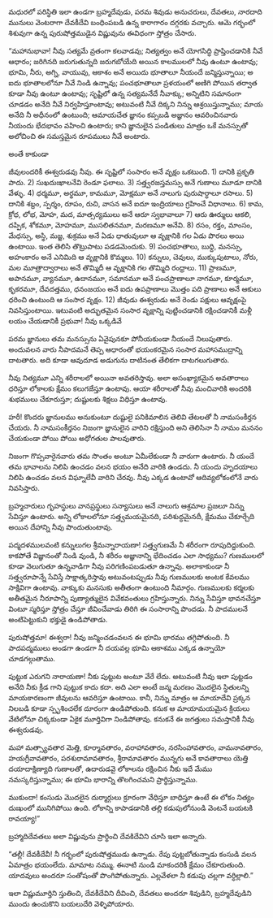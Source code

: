 ﻿మధురలో పరిస్థితి ఇలా ఉండగా బ్రహ్మదేవుడు, పరమ శివుడు అనుచరులు, దేవతలు, నారదాది మునులు వెంటరాగా దేవకీదేవి బంధింపబడి ఉన్న కారాగారం దగ్గరకు వచ్చారు. ఆమె గర్భంలో శిశువుగా ఉన్న పురుషోత్తముడైన విష్ణువును ఈవిధంగా స్తోత్రం చేసారు. 

“మహానుభావా! నీవు సత్యమే వ్రతంగా కలవాడవు; నిత్యత్వం అనే యోగసిద్ధి ప్రాప్తించడానికి నీవే ఆధారం; జరిగినది జరుగుతున్నది జరుగబోయేది అయిన కాలములలో నీవు ఉంటూ ఉంటావు; భూమి, నీరు, అగ్ని, వాయువు, ఆకాశం అనే అయిదు భూతాలూ నీయందే జన్మిస్తున్నాయి; అ ఐదు భూతాలలోనూ నీవే నిండి ఉన్నావు; పంచభూతాలూ ప్రళయంలో అణిగి పోయిన తర్వాత కూడా నీవు ఉంటూ ఉంటావు; సృష్టిలో ఉన్న సత్యమనేదే నీవాక్కు; అన్నిటిని సమానంగా చూడడం అనేది నీవే నిర్వహిస్తూంటావు; అటువంటి నీవే దిక్కని నిన్ను ఆశ్రయిస్తున్నాము; మాయ అనేది నీ అధీనంలో ఉంటుంది; ఆమాయచేత జ్ఞానం కప్పబడి అజ్ఞానం ఆవరించినవారు నీయందు భేదభావం వహించి ఉంటారు; కాని జ్ఞానులైన పండితులు మాత్రం ఒకే మనస్సుతో అలోచించి ఈ సమస్తమైన రూపములు నీవే అంటారు. 

అంతే కాకుండా 

జీవులందరికీ ఈశ్వరుడవు నీవు. ఈ సృష్టిలో సంసారం అనే వృక్షం ఒకటుంది. 1) దానికి ప్రకృతి పాదు. 2) సుఖదుఃఖాలనేవి రెండూ ఫలాలు. 3) సత్త్వరజస్తమస్సు అనే గుణాలు మూడూ దానికి వేళ్ళు. 4) ధర్మమూ, అర్థమూ, కామమూ, మోక్షమూ అనే నాలుగు పురుషార్ధాలూ రసాలు. 5) దానికి శబ్దం, స్పర్శం, రూపం, రుచి, వాసన అనే ఐదూ ఇంద్రియాలు గ్రహించే విధానాలు. 6) కామ, క్రోధ, లోభ, మోహ, మద, మాత్సర్యములు అనే ఆరూ స్వభావాలూ 7) ఆరు ఊర్ములు ఆకలి, దప్పిక, శోకమూ, మోహమూ, ముసలితనమూ, మరణమూ అనేవి. 8) రసం, రక్తం, మాంసం, మేధస్సు, అస్థి, మజ్జ, శుక్రము అనే ఏడు ధాతువులూ ఆ వృక్షానికి గల ఏడు పొరలు అయి ఉంటాయి. ఇంత తెలిసి తొట్రుపాటు పడడమెందుకు. 9) పంచభూతాలు, బుధ్ది, మనస్సు, అహంకారం అనే ఎనిమిది ఆ వృక్షానికి కొమ్మలు. 10) కన్నులు, చెవులు, ముక్కుపుటాలు, నోరు, మల మూత్రాద్వారాలు అనే తొమ్మిదీ ఆ వృక్షానికి గల తొమ్మిది రంధ్రాలు. 11) ప్రాణమూ, అపానమూ, వ్యానమూ, ఉదానమూ, సమానమూ అనే పంచప్రాణాలూ నాగమూ, కూర్మమూ, కృకరమూ, దేవదత్తము, ధనంజయం అనే ఐదు ఉపప్రాణాలు మొత్తం పది ప్రాణాలు అనే ఆకులు ధరించి ఉంటుంది ఆ సంసార వృక్షం. 12) జీవుడు ఈశ్వరుడు అనే రెండు పక్షులు ఆవృక్షంపై నివసిస్తుంటాయి. ఇటువంటి అద్భుతమైన సంసార వృక్షాన్ని పుట్టించడానికి రక్షించడానికీ మళ్లీ లయం చేయడానికీ ప్రభువా! నీవు ఒక్కడివే 

పరమ జ్ఞానులు తమ మనస్సును ఏవైపునకూ పోనీయకుండా నీయందే నిలుపుతారు. అందువలన వారు నీపాదమనే తెప్ప ఆధారంతో భయంకరమైన సంసార మహాసముద్రాన్ని దాటతారు. అది కూడా ఆవుదూడ అడుగును దాటినంత తేలికగా దాటగలుగుతారు. 

నీవు నిత్యమూ ఎన్ని శరీరాలలో అయినా అవతరిస్తావు. అలా అసంఖ్యాకమైన అవతారాలు ధరిస్తూ లోకాలకు క్షేమం కలుగజేస్తూ ఉంటావు. ఆయా శరీరాలతో నీవు మంచివారికి అందరికి శుభములు చేకూరుస్తూ; దుష్టులకు శిక్షలు విధిస్తూ ఉంటావు. 

హరీ! కొందరు జ్ఞానులము అనుకుంటూ దుష్టులై పనికిమాలిన తెలివి తేటలతో నీ నామసంకీర్తన చేయరు. నీ నామసంకీర్తనం నిజంగా జ్ఞానులైన వారిని రక్షిస్తుంది అని తెలిసినా నీ నామం మననం చేయకుండా పోయి పోయి అధోగతుల పాలవుతారు. 

నిజంగా గొప్పవారైనవారు తమ సొంతం అంటూ ఏమీలేకుండా నీ వారుగా ఉంటారు. నీ యందే తమ భావాలను నిలిపి ఉంచడం వలన భయం అనేది వారికి ఉండదు. నీ యందు హృదయాలు నిలిపి ఉంచడం వలన విఘ్నాలేవీ వారిని చేరవు. నీవు ఎక్కడ ఉంటావో ఆదివ్యలోకంలోనే వారు నివసిస్తారు. 

బ్రహ్మచారులు గృహస్థులు వానప్రస్థులు సన్యాసులు అనే నాలుగు ఆశ్రమాల ప్రజలూ నిన్ను సేవిస్తూ ఉంటారు. అన్ని లోకాలలోనూ సత్త్వమయమైనది, పరిశుద్ధమైనదీ, క్షేమము చేకూర్చేది అయిన దేహాన్ని నీవు పొందుతుంటావు. 

పద్మదళములవంటి కన్నులుగల శ్రీమన్నారాయణా! సత్త్వగుణమే నీ శరీరంగా రూపుదిద్దుకుంది. కాకపోతే విజ్ఞానంతో నిండి వుండి, నీ శరీరం అజ్ఞానాన్ని భేదించడం ఎలా సాధ్యము? గుణములలో కూడా వెలుగుతూ ఉన్నవాడిగా నీవు పరిగణింపబడుతూ ఉన్నావు. అలాకాకుండా నీ సత్త్వరూపాన్నే సేవిస్తే సాక్షాత్కరిస్తావు అటువంటప్పుడు నీవు గుణములకు అంటక కేవలము సాక్షివిగా ఉంటావు. వాక్కుకు మనసుకు అతీతంగా ఉంటుంది నీమార్గం. గుణములకు కర్మలకు అతీతమైన నీరూపాన్ని పుణ్యాత్ములైన వివేకవంతులు గ్రహిస్తున్నారు. నిన్ను సేవిస్తూ భావనచేస్తూ వింటూ స్మరిస్తూ స్తోత్రం చేస్తూ జీవించేవాడు తిరిగి ఈ సంసారాన్ని పొందడు. నీ పాదములనే అంటిపెట్టుకుని భక్తుడై ఉండిపోతాడు. 

పురుషోత్తమా! ఈశ్వరా! నీవు జన్మించడంవలన ఈ భూమి భారము తగ్గిపోతుంది. నీ పాదపద్మములు అండగా ఉండగా నీ దయవల్ల భూమి ఆకాశము ఎక్కడ ఉన్నాయో చూడగల్గుతాము. 

పుట్టుక ఎరుగని నారాయణా! నీకు పుట్టుట అంటూ వేరే లేదు. అటువంటి నీవు ఇలా పుట్టడం అనేది నీకు క్రీడ గాని పుట్టుక కాదు కదా. అది ఎలా అంటే జన్మ మరణం మొదలైన స్థితులన్ని మాయకారణంగా జీవులను ఆవరిస్తూ ఉంటాయి. కానీ, నిన్ను మాత్రం ఆ మాయాదేవి ప్రక్కన నిలబడి కూడా స్పృశించలేక దూరంగా ఉండిపోతుంది. కనుక ఆ మాయామయమైన క్రియలు వేటిలోనూ చిక్కకుండా ఏకైక మూర్తివిగా నిండిపోతావు. కనుకనే ఈ జగత్తులు సమస్తానికీ నీవు ఈశ్వరుడవు. 

మహా మత్స్యావతార మెత్తి, కూర్మావతారం, వరాహావతారం, నరసింహావతారం, వామనావతారం, హయగ్రీవావతారం, పరశురామావతారం, శ్రీరామావతారం మున్నగు అనే కావతారాలు యెత్తి దయాదాక్షిణ్యాది గుణాలతో, ఉదారుడవై లోకాలను రక్షించిన నీకు ఇదే మేము నమస్కరిస్తున్నాము; ఈ భూమి భారాన్ని తొలగించమని ప్రార్థిస్తున్నాము. 

ముకుందా! కంసుడు మొదలైన దుర్మార్గులు క్రూరంగా వేధిస్తూ బాధిస్తూ ఉంటే ఈ లోకం నిత్యం దుఃఖంలో మునిగిపోయి ఉంది. లోకాన్ని కాపాడడానికి తల్లి కడుపులోనుండి వెంటనే బయటకి రావయ్యా!” 

బ్రహ్మాదిదేవతలు అలా విష్ణువును ప్రార్థించి దేవకిదేవిని చూసి ఇలా అన్నారు. 

“తల్లీ! దేవకీదేవీ! నీ గర్భంలో పురుషోత్తముడు ఉన్నాడు. రేపు పుట్టబోతున్నాడు కంసుడి వలన ఏమాత్రం భయంలేదు. మామాట నమ్ము. ఈనాటి నుండి మాకందరికీ క్షేమం చేకూరుతుంది. యాదవులు అందరూ సంతోషంతో పొంగిపోతున్నారు. ఎల్లవేళలా నీ కడుపు చల్లగా వర్ధిల్లాలి.” 

ఇలా విష్ణుమూర్తిని స్తుతించి, దేవకీదేవిని దీవించి, దేవతలు అందరూ శివుడిని, బ్రహ్మదేవుడిని ముందు ఉంచుకొని బయలుదేరి వెళ్ళిపోయారు. 

